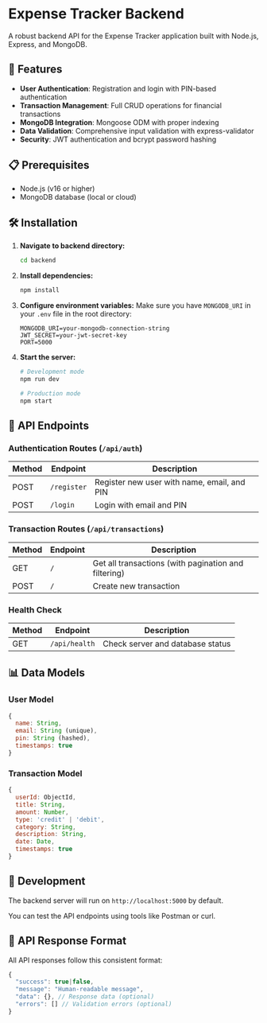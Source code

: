 # Expense Tracker Backend

A robust backend API for the Expense Tracker application built with Node.js, Express, and MongoDB.

## 🚀 Features

- **User Authentication**: Registration and login with PIN-based authentication
- **Transaction Management**: Full CRUD operations for financial transactions
- **MongoDB Integration**: Mongoose ODM with proper indexing
- **Data Validation**: Comprehensive input validation with express-validator
- **Security**: JWT authentication and bcrypt password hashing

## 📋 Prerequisites

- Node.js (v16 or higher)
- MongoDB database (local or cloud)

## 🛠️ Installation

1. **Navigate to backend directory:**
   ```bash
   cd backend
   ```

2. **Install dependencies:**
   ```bash
   npm install
   ```

3. **Configure environment variables:**
   Make sure you have `MONGODB_URI` in your `.env` file in the root directory:
   ```env
   MONGODB_URI=your-mongodb-connection-string
   JWT_SECRET=your-jwt-secret-key
   PORT=5000
   ```

4. **Start the server:**
   ```bash
   # Development mode
   npm run dev
   
   # Production mode
   npm start
   ```

## 🔗 API Endpoints

### Authentication Routes (`/api/auth`)

| Method | Endpoint | Description |
|--------|----------|-------------|
| POST | `/register` | Register new user with name, email, and PIN |
| POST | `/login` | Login with email and PIN |

### Transaction Routes (`/api/transactions`)

| Method | Endpoint | Description |
|--------|----------|-------------|
| GET | `/` | Get all transactions (with pagination and filtering) |
| POST | `/` | Create new transaction |

### Health Check

| Method | Endpoint | Description |
|--------|----------|-------------|
| GET | `/api/health` | Check server and database status |

## 📊 Data Models

### User Model
```javascript
{
  name: String,
  email: String (unique),
  pin: String (hashed),
  timestamps: true
}
```

### Transaction Model
```javascript
{
  userId: ObjectId,
  title: String,
  amount: Number,
  type: 'credit' | 'debit',
  category: String,
  description: String,
  date: Date,
  timestamps: true
}
```

## 🔧 Development

The backend server will run on `http://localhost:5000` by default.

You can test the API endpoints using tools like Postman or curl.

## 📝 API Response Format

All API responses follow this consistent format:

```javascript
{
  "success": true|false,
  "message": "Human-readable message",
  "data": {}, // Response data (optional)
  "errors": [] // Validation errors (optional)
}
```